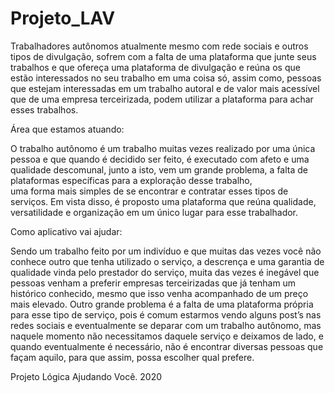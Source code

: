 # Projeto_LAV

Trabalhadores autônomos atualmente mesmo com rede sociais e outros tipos de divulgação, 
sofrem com a falta de uma plataforma que junte seus trabalhos e que ofereça uma plataforma 
de divulgação e reúna os que estão interessados no seu trabalho em uma coisa só, assim como,
pessoas que estejam interessadas em um trabalho autoral e de valor mais acessível que de uma
empresa terceirizada, podem utilizar a plataforma para achar esses trabalhos.

Área que estamos atuando: 

O trabalho autônomo é um trabalho muitas vezes realizado por uma única pessoa e que quando é 
decidido ser feito, é executado com afeto e uma qualidade descomunal, junto a isto,
vem um grande problema, a falta de plataformas específicas para a exploração desse trabalho,  
uma forma mais simples de se encontrar e contratar esses tipos de serviços. Em vista disso,
é proposto uma plataforma que reúna qualidade, versatilidade e organização em um único lugar para esse trabalhador.

Como aplicativo vai ajudar: 

Sendo um trabalho feito por um indivíduo e que muitas das vezes você não conhece outro que tenha utilizado o serviço,
a descrença e uma garantia de qualidade vinda pelo prestador do serviço, muita das vezes é inegável que pessoas venham
a preferir empresas terceirizadas que já tenham um histórico conhecido, mesmo que isso venha acompanhado de um preço mais elevado.
Outro grande problema é a falta de uma plataforma própria para esse tipo de serviço, pois é comum estarmos vendo alguns post’s nas redes sociais e
eventualmente se deparar com um trabalho autônomo, mas naquele momento não necessitamos daquele serviço e deixamos de lado,
e quando eventualmente é necessário, não é encontrar diversas pessoas que façam aquilo, para que assim, possa escolher qual prefere.

Projeto Lógica Ajudando Você. 2020



